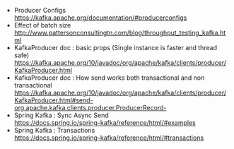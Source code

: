 - Producer Configs  
https://kafka.apache.org/documentation/#producerconfigs  
- Effect of batch size  
http://www.pattersonconsultingtn.com/blog/throughput_testing_kafka.html
- KafkaProducer doc : basic props (Single instance is faster and thread safe)  
https://kafka.apache.org/10/javadoc/org/apache/kafka/clients/producer/KafkaProducer.html
- KafkaProducer doc : How send works both transactional and non transactional  
https://kafka.apache.org/10/javadoc/org/apache/kafka/clients/producer/KafkaProducer.html#send-org.apache.kafka.clients.producer.ProducerRecord-
- Spring Kafka : Sync Async Send  
https://docs.spring.io/spring-kafka/reference/html/#examples
- Spring Kafka : Transactions  
https://docs.spring.io/spring-kafka/reference/html/#transactions

